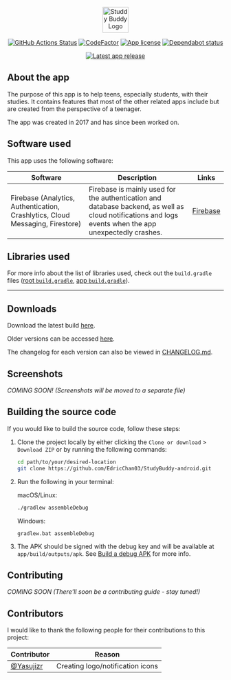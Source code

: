 <p align="center"><img src="art/Logotype/Logotype512.png" alt="Studdy Buddy Logo" height="60px"></p>

<div align="center">

[![GitHub Actions Status](https://img.shields.io/github/workflow/status/EdricChan03/StudyBuddy-android/CI?label=CI&logo=github&style=flat-square)](https://github.com/EdricChan03/StudyBuddy-android/actions?query=workflow%3ACI)
[![CodeFactor](https://www.codefactor.io/repository/github/edricchan03/studybuddy-android/badge?style=flat-square)](https://www.codefactor.io/repository/github/edricchan03/studybuddy-android)
[![App license](https://img.shields.io/github/license/EdricChan03/StudyBuddy-android?style=flat-square)](https://github.com/EdricChan03/StudyBuddy-android/blob/master/LICENSE)
[![Dependabot status](https://flat.badgen.net/dependabot/EdricChan03/StudyBuddy-android?icon=dependabot)](https://dependabot.com)

</div>

<div align="center">

[![Latest app release](https://img.shields.io/github/v/release/EdricChan03/StudyBuddy-android?include_prereleases&sort=semver&style=flat-square)](https://github.com/EdricChan03/StudyBuddy-android/releases/latest)

</div>

## About the app

The purpose of this app is to help teens, especially students, with their studies.
It contains features that most of the other related apps include but are created from the perspective of a teenager.

The app was created in 2017 and has since been worked on.

## Software used

This app uses the following software:

Software | Description | Links
---|---|---
Firebase (Analytics, Authentication, Crashlytics, Cloud Messaging, Firestore) | Firebase is mainly used for the authentication and database backend, as well as cloud notifications and logs events when the app unexpectedly crashes. | [Firebase](https://firebase.google.com/)

## Libraries used

For more info about the list of libraries used, check out the `build.gradle` files ([root `build.gradle`](build.gradle), [app `build.gradle`](app/build.gradle)).

---

## Downloads

Download the latest build [here](https://github.com/EdricChan03/StudyBuddy-builds/blob/master/release/com.edricchan.studybuddy-v1.0.0-rc.503.apk).

Older versions can be accessed [here](https://github.com/EdricChan03/StudyBuddy-builds/blob/master/release).

The changelog for each version can also be viewed in [CHANGELOG.md](/CHANGELOG.md).

## Screenshots

_COMING SOON! (Screenshots will be moved to a separate file)_

## Building the source code

If you would like to build the source code, follow these steps:
1. Clone the project locally by either clicking the `Clone or download` > `Download ZIP` or by running the following commands:
   ```bash
   cd path/to/your/desired-location
   git clone https://github.com/EdricChan03/StudyBuddy-android.git
   ```
2. Run the following in your terminal:
   
   macOS/Linux:
   ```bash
   ./gradlew assembleDebug
   ```
   Windows:
   ```shell
   gradlew.bat assembleDebug
   ```
3. The APK should be signed with the debug key and will be available at `app/build/outputs/apk`. See [Build a debug APK](https://developer.android.com/studio/build/building-cmdline.html#DebugMode) for more info.

## Contributing

_COMING SOON (There'll soon be a contributing guide - stay tuned!)_

## Contributors

I would like to thank the following people for their contributions to this project:

Contributor | Reason
---|---
<a href="https://github.com/Yasujizr" target="_blank">@Yasujizr</a> | Creating logo/notification icons
